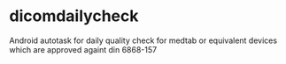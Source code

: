 # dicomdailycheck
Android autotask for daily quality check for medtab or equivalent devices which are approved againt din 6868-157
